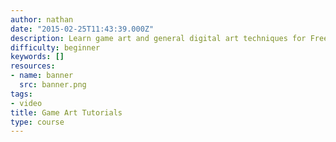 ```yaml
---
author: nathan
date: "2015-02-25T11:43:39.000Z"
description: Learn game art and general digital art techniques for Free!
difficulty: beginner
keywords: []
resources:
- name: banner
  src: banner.png
tags:
- video
title: Game Art Tutorials
type: course
---
```

